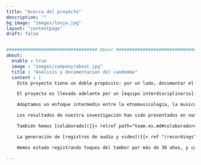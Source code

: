 ```yaml
---
title: "Acerca del proyecto"
description: ""
bg_image: "images/lonja.jpg"
layout: "contentpage"
draft: false


################################## About #####################################
about:
  enable : true
  image : "images/company/about.jpg"
  title : "Análisis y documentación del candombe"
  content : |
    Este proyecto tiene un doble propósito: por un lado, documentar el toque del tambor de candombe mediante registros de audio y video de alta calidad de tamborileros referentes; por otra parte, analizar aspectos rítmico, técnicos y musicales del toque del tambor. De esta manera, buscamos contribuir a un mayor conocimiento y valoración del candombe.

    El proyecto es llevado adelante por un [equipo interdisciplinario]({{< ref "/team" >}}). Luis Jure, un compositor con formación en teoría de la música, viene documentando y analizando el toque del tambor desde comienzos de la década de 1990. Martín Rocamora, un ingeniero eléctrico, se especializa en procesamiento de señales y aprendizaje automático para análisis computacional de música.

    Adoptamos un enfoque intermedio entre la etnomusicología, la musicología sistemática y la musicología empírica, combinando elementos de teoría de la música, etnomusicología y musicología computacional. En el marco de este proyecto se desarrollaron nuevas herramientas y se optimizaron herramientas existentes, para la extracción de información musical directamente de las grabaciones de audio, y en algunos casos también de video. Utilizamos tanto técnicas tradicionales de procesamiento de señales digitales como técnicas más novedosas de aprendizaje automático, para análisis automático y para extracción y visualización de datos en el análisis asistido por computadora.

    Los resultados de nuestra investigación han sido presentados en numerosos congresos internacionales, como AAWM, AES–LAC, CICTeM, CIM, FMA, ICTM, ISMIR, RPPW, SMT, y SoMoS. Nuestra [lista de publicaciones]({{< ref "/publications" >}} "Lista de publicaciones") incluye artículos de revista, capítulos de libro y artículos de conferencia, enfocados al análisis de aspectos técnicos y rítmicos del toque del tambor, tales como el seguimiento automático de tiempo y compás, análisis y clasificación de patrones rítmicos, análisis de mictrotiempo, técnicas de improvisación, y estudio de la sincronización e interacción interpersonal entre los tocadores. 

    También hemos [colaborado]({{< relref path="team.es.md#colaboradores-y-co-autores" >}} "Lista de colaboradores y co-autores") con investigadores de varios países que están trabajando en temáticas afines, y hemos participado en diversos [proyectos internacionales]({{< ref "/projects" >}} "Lista de proyectos").

    La generación de [registros de audio y video]({{< ref "/recordings" >}} "Lista de grabaciones") de candombe es también un componente fundamental de este proyecto, ya que la calidad y la cantidad de datos es esencial para el tipo de análisis que realizamos. Pero esta colección es además muy valiosa en sí misma, ya que contribuye a documentar y preservar una tradición de gran valor cultural.

    Hemos estado registrando toques del tambor por más de 30 años, y continuamos expandiendo nuestra colección. Además de numerosas grabaciones de campo de cuerdas de tambores tocando en la calle, tenemos actualmente más de 70 grabaciones de estudio realizadas en 15 sesiones, totalizando más de siete horas de toques. El tamaño de los grupos varía de tres a nueve tambores, involucrando a más de 60 tamborileros representantes de diversas generaciones de los distintos estilos barriales. Cada interpretación cuenta con registros de audio estéreo y multicanal (un tambor por canal), así como registro en video. Se incluye además información detallada de cada registro, al como lugar y fecha del registro, participantes, técnicos y equipamiento utilizado, así como etiquetas de tiempo y compás de cada interpretación, y ubicación temporal de eventos de cada pista. Partes de la colección han sido publicadas como [colecciones de datos]({{< ref "/collections" >}} "Data sets") para investigación.

---
```

